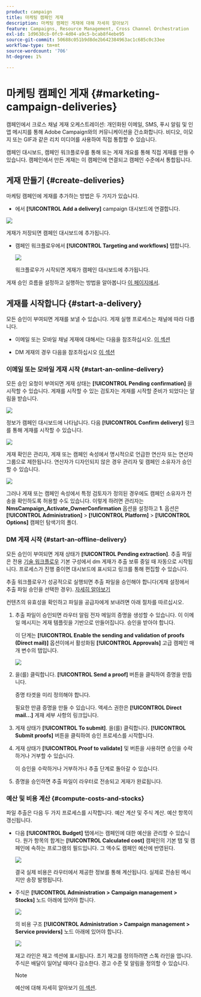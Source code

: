 ```yaml
---
product: campaign
title: 마케팅 캠페인 게재
description: 마케팅 캠페인 게재에 대해 자세히 알아보기
feature: Campaigns, Resource Management, Cross Channel Orchestration
exl-id: 1d9638cb-0fc9-4d04-a9c5-bcab8f4ebe95
source-git-commit: 50688c051b9d8de2b642384963ac1c685c0c33ee
workflow-type: tm+mt
source-wordcount: '706'
ht-degree: 1%

---
```


# 마케팅 캠페인 게재 {#marketing-campaign-deliveries}

캠페인에서 크로스 채널 게재 오케스트레이션: 개인화된 이메일, SMS, 푸시 알림 및 인앱 메시지를 통해 Adobe Campaign와의 커뮤니케이션을 간소화합니다. 비디오, 이모지 또는 GIF과 같은 리치 미디어를 사용하여 직접 통합할 수 있습니다.

캠페인 대시보드, 캠페인 워크플로우를 통해 또는 게재 개요를 통해 직접 게재를 만들 수 있습니다. 캠페인에서 만든 게재는 이 캠페인에 연결되고 캠페인 수준에서 통합됩니다.

## 게재 만들기 {#create-deliveries}

마케팅 캠페인에 게재를 추가하는 방법은 두 가지가 있습니다.

* 에서 **[!UICONTROL Add a delivery]** campaign 대시보드에 연결합니다.

![](assets/campaign_op_add_delivery.png)

게재가 저장되면 캠페인 대시보드에 추가됩니다.

* 캠페인 워크플로우에서 **[!UICONTROL Targeting and workflows]** 탭합니다.

   ![](assets/campaign-wf-delivery.png)

   워크플로우가 시작되면 게재가 캠페인 대시보드에 추가됩니다.

게재 승인 흐름을 설정하고 실행하는 방법을 알아봅니다 [이 페이지에서](marketing-campaign-approval.md).

## 게재를 시작합니다 {#start-a-delivery}

모든 승인이 부여되면 게재를 보낼 수 있습니다. 게재 실행 프로세스는 채널에 따라 다릅니다.

* 이메일 또는 모바일 채널 게재에 대해서는 다음을 참조하십시오. [이 섹션](#start-an-online-delivery)

* DM 게재의 경우 다음을 참조하십시오 [이 섹션](#start-an-offline-delivery)

### 이메일 또는 모바일 게재 시작 {#start-an-online-delivery}

모든 승인 요청이 부여되면 게재 상태는 **[!UICONTROL Pending confirmation]** 을 시작할 수 있습니다. 게재를 시작할 수 있는 검토자는 게재를 시작할 준비가 되었다는 알림을 받습니다.

![](assets/confirm-delivery.png)

정보가 캠페인 대시보드에 나타납니다. 다음 **[!UICONTROL Confirm delivery]** 링크를 통해 게재를 시작할 수 있습니다.

![](assets/confirm-delivery-from-dashboard.png)

게재 확인은 관리자, 게재 또는 캠페인 속성에서 명시적으로 언급한 연산자 또는 연산자 그룹으로 제한됩니다. 연산자가 디자인되지 않은 경우 관리자 및 캠페인 소유자가 승인할 수 있습니다.

![](assets/select-delivery-reviewers.png)

그러나 게재 또는 캠페인 속성에서 특정 검토자가 정의된 경우에도 캠페인 소유자가 전송을 확인하도록 허용할 수도 있습니다. 이렇게 하려면 관리자는 **NmsCampaign_Activate_OwnerConfirmation** 옵션을 설정하고 **1**. 옵션은 **[!UICONTROL Administration]** > **[!UICONTROL Platform]** > **[!UICONTROL Options]** 캠페인 탐색기의 폴더.


### DM 게재 시작 {#start-an-offline-delivery}

모든 승인이 부여되면 게재 상태가 **[!UICONTROL Pending extraction]**. 추출 파일은 전용 [기술 워크플로우](../workflow/technical-workflows.md) 기본 구성에서 dm 게재가 추출 보류 중일 때 자동으로 시작됩니다. 프로세스가 진행 중이면 대시보드에 표시되고 링크를 통해 편집할 수 있습니다.

추출 워크플로우가 성공적으로 실행되면 추출 파일을 승인해야 합니다(게재 설정에서 추출 파일 승인을 선택한 경우). [자세히 알아보기](marketing-campaign-approval.md#approving-an-extraction-file)

컨텐츠의 유효성을 확인하고 파일을 공급자에게 보내려면 아래 절차를 따르십시오.

1. 추출 파일이 승인되면 라우터 알림 전자 메일의 증명을 생성할 수 있습니다. 이 이메일 메시지는 게재 템플릿을 기반으로 만들어집니다. 승인을 받아야 합니다.

   이 단계는 **[!UICONTROL Enable the sending and validation of proofs (Direct mail)]** 옵션이에서 활성화됨 **[!UICONTROL Approvals]** 고급 캠페인 매개 변수의 탭입니다.

   ![](assets/enable-proof-validation.png)

1. 을(를) 클릭합니다. **[!UICONTROL Send a proof]** 버튼을 클릭하여 증명을 만듭니다.

   증명 타겟을 미리 정의해야 합니다.

   필요한 만큼 증명을 만들 수 있습니다. 액세스 권한은 **[!UICONTROL Direct mail...]** 게재 세부 사항의 링크입니다.

1. 게재 상태가 **[!UICONTROL To submit]**. 을(를) 클릭합니다. **[!UICONTROL Submit proofs]** 버튼을 클릭하여 승인 프로세스를 시작합니다.

1. 게재 상태가 **[!UICONTROL Proof to validate]** 및 버튼을 사용하면 승인을 수락하거나 거부할 수 있습니다.

   이 승인을 수락하거나 거부하거나 추출 단계로 돌아갈 수 있습니다.

1. 증명을 승인하면 추출 파일이 라우터로 전송되고 게재가 완료됩니다.

### 예산 및 비용 계산 {#compute-costs-and-stocks}

파일 추출은 다음 두 가지 프로세스를 시작합니다. 예산 계산 및 주식 계산. 예산 항목이 갱신됩니다.

* 다음 **[!UICONTROL Budget]** 탭에서는 캠페인에 대한 예산을 관리할 수 있습니다. 원가 항목의 합계는 **[!UICONTROL Calculated cost]** 캠페인의 기본 탭 및 캠페인에 속하는 프로그램의 필드입니다. 그 액수도 캠페인 예산에 반영된다.

   ![](assets/campaign-budget-tab.png)

   결국 실제 비용은 라우터에서 제공한 정보를 통해 계산됩니다. 실제로 전송된 메시지만 송장 발행됩니다.

* 주식은 **[!UICONTROL Administration > Campaign management > Stocks]** 노드 아래에 있어야 합니다.

   ![](assets/campaign-stocks.png)

   의 비용 구조 **[!UICONTROL Administration > Campaign management > Service providers]** 노드 아래에 있어야 합니다.

   ![](assets/campaign-service-providers.png)

   재고 라인은 재고 섹션에 표시됩니다. 초기 재고를 정의하려면 스톡 라인을 엽니다. 주식은 배달이 일어날 때마다 감소한다. 경고 수준 및 알림을 정의할 수 있습니다.


   >[!NOTE]
   >
   >예산에 대해 자세히 알아보기 [이 섹션](providers--stocks-and-budgets.md).
